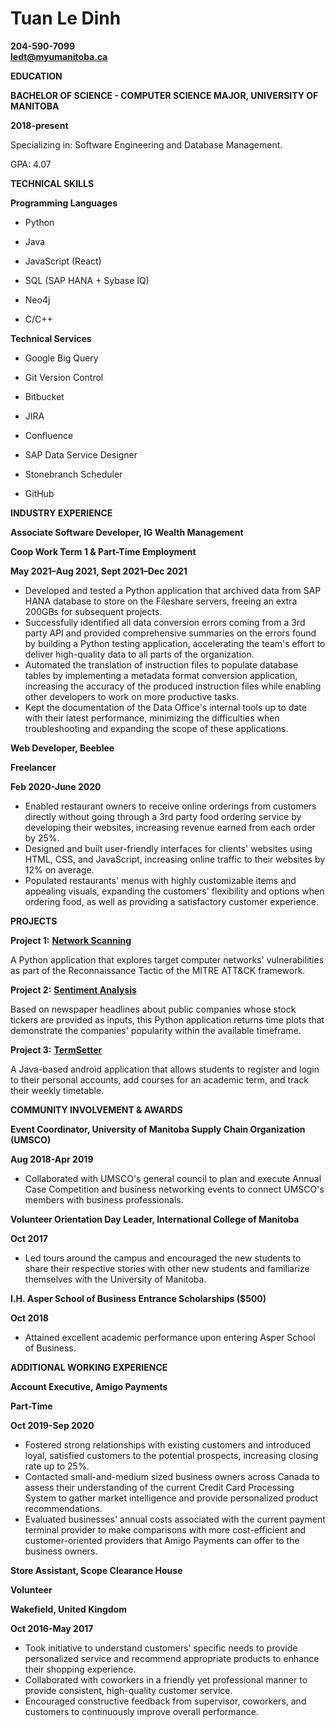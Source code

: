 # **Tuan Le Dinh**

**204-590-7099** \
**[ledt@myumanitoba.ca](mailto:ledt@myumanitoba.ca)**

**EDUCATION**

**BACHELOR OF SCIENCE - COMPUTER SCIENCE MAJOR, UNIVERSITY OF MANITOBA** 

**2018-present**

Specializing in: Software Engineering and Database Management.

GPA: 4.07

**TECHNICAL SKILLS**

**Programming Languages**

- Python

- Java

- JavaScript (React)

- SQL (SAP HANA + Sybase IQ)

- Neo4j

- C/C++

**Technical Services**

- Google Big Query

- Git Version Control

- Bitbucket

- JIRA

- Confluence

- SAP Data Service Designer

- Stonebranch Scheduler

- GitHub

**INDUSTRY EXPERIENCE**

**Associate Software Developer, IG Wealth Management** 

**Coop Work Term 1 & Part-Time Employment** 

**May 2021–Aug 2021, Sept 2021–Dec 2021**


- Developed and tested a Python application that archived data from SAP HANA database to store on the Fileshare servers, freeing an extra 200GBs for subsequent projects.
- Successfully identified all data conversion errors coming from a 3rd party API and provided comprehensive summaries on the errors found by building a Python testing application, accelerating the team&#39;s effort to deliver high-quality data to all parts of the organization.
- Automated the translation of instruction files to populate database tables by implementing a metadata format conversion application, increasing the accuracy of the produced instruction files while enabling other developers to work on more productive tasks.
- Kept the documentation of the Data Office&#39;s internal tools up to date with their latest performance, minimizing the difficulties when troubleshooting and expanding the scope of these applications.

**Web Developer, Beeblee**

**Freelancer** 

**Feb 2020-June 2020**

- Enabled restaurant owners to receive online orderings from customers directly without going through a 3rd party food ordering service by developing their websites, increasing revenue earned from each order by 25%.
- Designed and built user-friendly interfaces for clients&#39; websites using HTML, CSS, and JavaScript, increasing online traffic to their websites by 12% on average.
- Populated restaurants&#39; menus with highly customizable items and appealing visuals, expanding the customers&#39; flexibility and options when ordering food, as well as providing a satisfactory customer experience.

**PROJECTS**

**Project 1:** [**Network Scanning**](https://github.com/TuanDinhLe/TuanDinhLe.github.io/tree/master/NetworkScanning) 

A Python application that explores target computer networks&#39; vulnerabilities as part of the Reconnaissance Tactic of the MITRE ATT&amp;CK framework.

**Project 2:** [**Sentiment Analysis**](https://github.com/TuanDinhLe/TuanDinhLe.github.io/tree/master/SentimentAnalysis) 

Based on newspaper headlines about public companies whose stock tickers are provided as inputs, this Python application returns time plots that demonstrate the companies&#39; popularity within the available timeframe.

**Project 3:** [**TermSetter**](https://code.cs.umanitoba.ca/3350-winter-2021-a02/group-6/aurora-but-better-a02-group-6) 

A Java-based android application that allows students to register and login to their personal accounts, add courses for an academic term, and track their weekly timetable.

**COMMUNITY INVOLVEMENT &amp; AWARDS**

**Event Coordinator, University of Manitoba Supply Chain Organization (UMSCO)** 

**Aug 2018-Apr 2019**

- Collaborated with UMSCO&#39;s general council to plan and execute Annual Case Competition and business networking events to connect UMSCO&#39;s members with business professionals.

**Volunteer Orientation Day Leader, International College of Manitoba** 

**Oct 2017**

- Led tours around the campus and encouraged the new students to share their respective stories with other new students and familiarize themselves with the University of Manitoba.

**I.H. Asper School of Business Entrance Scholarships ($500)** 

**Oct 2018**

- Attained excellent academic performance upon entering Asper School of Business.

**ADDITIONAL WORKING EXPERIENCE**

**Account Executive, Amigo Payments**

**Part-Time** 

**Oct 2019-Sep 2020**

- Fostered strong relationships with existing customers and introduced loyal, satisfied customers to the potential prospects, increasing closing rate up to 25%.
- Contacted small-and-medium sized business owners across Canada to assess their understanding of the current Credit Card Processing System to gather market intelligence and provide personalized product recommendations.
- Evaluated businesses&#39; annual costs associated with the current payment terminal provider to make comparisons with more cost-efficient and customer-oriented providers that Amigo Payments can offer to the business owners.

**Store Assistant, Scope Clearance House**

**Volunteer** 

**Wakefield, United Kingdom**

**Oct 2016-May 2017**

- Took initiative to understand customers&#39; specific needs to provide personalized service and recommend appropriate products to enhance their shopping experience.
- Collaborated with coworkers in a friendly yet professional manner to provide consistent, high-quality customer service.
- Encouraged constructive feedback from supervisor, coworkers, and customers to continuously improve overall performance.

